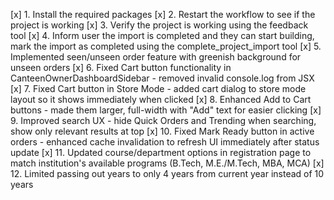 [x] 1. Install the required packages
[x] 2. Restart the workflow to see if the project is working
[x] 3. Verify the project is working using the feedback tool
[x] 4. Inform user the import is completed and they can start building, mark the import as completed using the complete_project_import tool
[x] 5. Implemented seen/unseen order feature with greenish background for unseen orders
[x] 6. Fixed Cart button functionality in CanteenOwnerDashboardSidebar - removed invalid console.log from JSX
[x] 7. Fixed Cart button in Store Mode - added cart dialog to store mode layout so it shows immediately when clicked
[x] 8. Enhanced Add to Cart buttons - made them larger, full-width with "Add" text for easier clicking
[x] 9. Improved search UX - hide Quick Orders and Trending when searching, show only relevant results at top
[x] 10. Fixed Mark Ready button in active orders - enhanced cache invalidation to refresh UI immediately after status update
[x] 11. Updated course/department options in registration page to match institution's available programs (B.Tech, M.E./M.Tech, MBA, MCA)
[x] 12. Limited passing out years to only 4 years from current year instead of 10 years